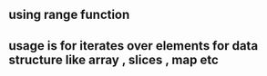 ## using range function 

## usage is for iterates over elements for data structure like array , slices , map etc 
